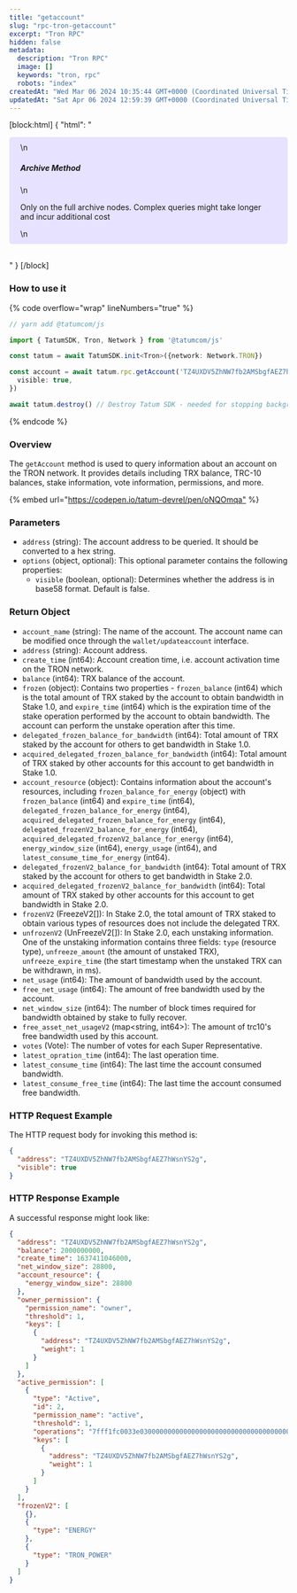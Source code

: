 ```yaml
---
title: "getaccount"
slug: "rpc-tron-getaccount"
excerpt: "Tron RPC"
hidden: false
metadata: 
  description: "Tron RPC"
  image: []
  keywords: "tron, rpc"
  robots: "index"
createdAt: "Wed Mar 06 2024 10:35:44 GMT+0000 (Coordinated Universal Time)"
updatedAt: "Sat Apr 06 2024 12:59:39 GMT+0000 (Coordinated Universal Time)"
---
```

[block:html]
{
  "html": "<div style="padding: 10px 20px; border-radius: 5px; background-color: #e6e2ff; margin: 0 0 30px 0;">\n  <h5>Archive Method</h5>\n  <p>Only on the full archive nodes. Complex queries might take longer and incur additional cost</p>\n</div>"
}
[/block]


### How to use it

{% code overflow="wrap" lineNumbers="true" %}

```typescript
// yarn add @tatumcom/js

import { TatumSDK, Tron, Network } from '@tatumcom/js'

const tatum = await TatumSDK.init<Tron>({network: Network.TRON})

const account = await tatum.rpc.getAccount('TZ4UXDV5ZhNW7fb2AMSbgfAEZ7hWsnYS2g', {
  visible: true,
})

await tatum.destroy() // Destroy Tatum SDK - needed for stopping background jobs
```

{% endcode %}

### Overview

The `getAccount` method is used to query information about an account on the TRON network. It provides details including TRX balance, TRC-10 balances, stake information, vote information, permissions, and more.

{% embed url="<https://codepen.io/tatum-devrel/pen/oNQOmqa"> %}

### Parameters

- `address` (string): The account address to be queried. It should be converted to a hex string.
- `options` (object, optional): This optional parameter contains the following properties:
  - `visible` (boolean, optional): Determines whether the address is in base58 format. Default is false.

### Return Object

- `account_name` (string): The name of the account. The account name can be modified once through the `wallet/updateaccount` interface.
- `address` (string): Account address.
- `create_time` (int64): Account creation time, i.e. account activation time on the TRON network.
- `balance` (int64): TRX balance of the account.
- `frozen` (object): Contains two properties - `frozen_balance` (int64) which is the total amount of TRX staked by the account to obtain bandwidth in Stake 1.0, and `expire_time` (int64) which is the expiration time of the stake operation performed by the account to obtain bandwidth. The account can perform the unstake operation after this time.
- `delegated_frozen_balance_for_bandwidth` (int64): Total amount of TRX staked by the account for others to get bandwidth in Stake 1.0.
- `acquired_delegated_frozen_balance_for_bandwidth` (int64): Total amount of TRX staked by other accounts for this account to get bandwidth in Stake 1.0.
- `account_resource` (object): Contains information about the account's resources, including `frozen_balance_for_energy` (object) with `frozen_balance` (int64) and `expire_time` (int64), `delegated_frozen_balance_for_energy` (int64), `acquired_delegated_frozen_balance_for_energy` (int64), `delegated_frozenV2_balance_for_energy` (int64), `acquired_delegated_frozenV2_balance_for_energy` (int64), `energy_window_size` (int64), `energy_usage` (int64), and `latest_consume_time_for_energy` (int64).
- `delegated_frozenV2_balance_for_bandwidth` (int64): Total amount of TRX staked by the account for others to get bandwidth in Stake 2.0.
- `acquired_delegated_frozenV2_balance_for_bandwidth` (int64): Total amount of TRX staked by other accounts for this account to get bandwidth in Stake 2.0.
- `frozenV2` (FreezeV2\[]): In Stake 2.0, the total amount of TRX staked to obtain various types of resources does not include the delegated TRX.
- `unfrozenV2` (UnFreezeV2\[]): In Stake 2.0, each unstaking information. One of the unstaking information contains three fields: `type` (resource type), `unfreeze_amount` (the amount of unstaked TRX), `unfreeze_expire_time` (the start timestamp when the unstaked TRX can be withdrawn, in ms).
- `net_usage` (int64): The amount of bandwidth used by the account.
- `free_net_usage` (int64): The amount of free bandwidth used by the account.
- `net_window_size` (int64): The number of block times required for bandwidth obtained by stake to fully recover.
- `free_asset_net_usageV2` (map\<string, int64>): The amount of trc10's free bandwidth used by this account.
- `votes` (Vote): The number of votes for each Super Representative.
- `latest_opration_time` (int64): The last operation time.
- `latest_consume_time` (int64): The last time the account consumed bandwidth.
- `latest_consume_free_time` (int64): The last time the account consumed free bandwidth.

### HTTP Request Example

The HTTP request body for invoking this method is:

```json
{
  "address": "TZ4UXDV5ZhNW7fb2AMSbgfAEZ7hWsnYS2g",
  "visible": true
}
```

### HTTP Response Example

A successful response might look like:

```json
{
  "address": "TZ4UXDV5ZhNW7fb2AMSbgfAEZ7hWsnYS2g",
  "balance": 2000000000,
  "create_time": 1637411046000,
  "net_window_size": 28800,
  "account_resource": {
    "energy_window_size": 28800
  },
  "owner_permission": {
    "permission_name": "owner",
    "threshold": 1,
    "keys": [
      {
        "address": "TZ4UXDV5ZhNW7fb2AMSbgfAEZ7hWsnYS2g",
        "weight": 1
      }
    ]
  },
  "active_permission": [
    {
      "type": "Active",
      "id": 2,
      "permission_name": "active",
      "threshold": 1,
      "operations": "7fff1fc0033e0300000000000000000000000000000000000000000000000000",
      "keys": [
        {
          "address": "TZ4UXDV5ZhNW7fb2AMSbgfAEZ7hWsnYS2g",
          "weight": 1
        }
      ]
    }
  ],
  "frozenV2": [
    {},
    {
      "type": "ENERGY"
    },
    {
      "type": "TRON_POWER"
    }
  ]
}
```

